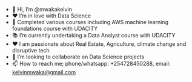 - 👋 Hi, I’m @mwakakelvin
- :hearts: I’m in love with Data Science
- 🌱 Completed various courses including AWS machine learning foundations course with UDACITY
- :books: I’m currently undertaking a Data Analyst course with UDACITY
- :hearts: I am passionate about Real Estate, Agriculture, climate change and disruptive tech 
- 💞️ I’m looking to collaborate on Data Science projects
- 📫 How to reach me; phone/whatsapp: +254728450288, email: kelvinmwaka@gmail.com

<!---
mwakakelvin/mwakakelvin is a ✨ special ✨ repository because its `README.md` (this file) appears on your GitHub profile.
You can click the Preview link to take a look at your changes.
--->
